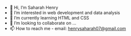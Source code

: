 - 👋 Hi, I’m Saharah Henry
- 👀 I’m interested in web development and data analysis
- 🌱 I’m currently learning HTML and CSS
- 💞️ I’m looking to collaborate on ...
- 📫 How to reach me - email: henrysaharah07@gmail.com

<!---
Saharah-Henry/Saharah-Henry is a ✨ special ✨ repository because its `README.md` (this file) appears on your GitHub profile.
You can click the Preview link to take a look at your changes.
--->
